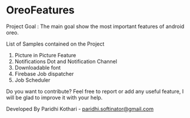 # OreoFeatures
Project Goal :
The main goal show the most important features of android oreo.

List of Samples contained on the Project
1) Picture in Picture Feature
2) Notifications Dot and Notification Channel
3) Downloadable font
4) Firebase Job dispatcher
5) Job Scheduler

Do you want to contribute?
Feel free to report or add any useful feature, I will be glad to improve it with your help.

Developed By
Paridhi Kothari - paridhi.softinator@gmail.com


